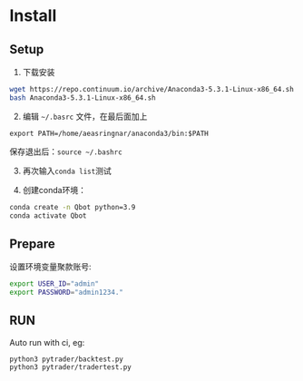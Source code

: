 # Install

## Setup

1. 下载安装
```bash
wget https://repo.continuum.io/archive/Anaconda3-5.3.1-Linux-x86_64.sh
bash Anaconda3-5.3.1-Linux-x86_64.sh
```
2. 编辑 ``~/.basrc`` 文件，在最后面加上

``export PATH=/home/aeasringnar/anaconda3/bin:$PATH``

保存退出后：``source ~/.bashrc``

3. 再次输入``conda list``测试

4. 创建conda环境：

```bash
conda create -n Qbot python=3.9
conda activate Qbot
```

## Prepare

设置环境变量聚款账号:

```bash
export USER_ID="admin"
export PASSWORD="admin1234."
```

## RUN

Auto run with ci, eg:

```
python3 pytrader/backtest.py
python3 pytrader/tradertest.py

```
